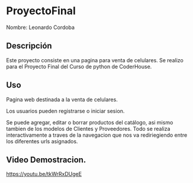 # ProyectoFinal

Nombre: Leonardo Cordoba

## Descripción

Este proyecto consiste en una pagina para venta de celulares. Se realizo para el Proyecto Final del Curso de python de CoderHouse.


## Uso

Pagina web destinada a la venta de celulares.

Los usuarios pueden registrarse o iniciar sesion.

Se puede agregar, editar o borrar productos del catálogo, asi mismo tambien de los modelos de Clientes y Proveedores. Todo se realiza interactivamente a traves de la navegacion que nos va rediriegiendo entre los diferentes urls asignados.


## Video Demostracion.

https://youtu.be/tkWrRxDUgeE



